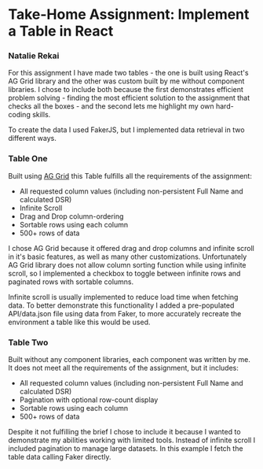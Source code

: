 # Take-Home Assignment: Implement a Table in React

### Natalie Rekai

For this assignment I have made two tables - the one is built using React's AG Grid library and the other was custom built by me without component libraries. I chose to include both because the first demonstrates efficient problem solving - finding the most efficient solution to the assignment that checks all the boxes - and the second lets me highlight my own hard-coding skills.

To create the data I used FakerJS, but I implemented data retrieval in two different ways. 

### Table One
Built using [AG Grid](https://www.ag-grid.com/) this Table fulfills all the requirements of the assignment:
- All requested column values (including non-persistent Full Name and calculated DSR)
- Infinite Scroll
- Drag and Drop column-ordering
- Sortable rows using each column
- 500+ rows of data

I chose AG Grid because it offered drag and drop columns and infinite scroll in it's basic features, as well as many other customizations. Unfortunately AG Grid library does not allow column sorting function while using infinite scroll, so I implemented a checkbox to toggle between infinite rows and paginated rows with sortable columns.

Infinite scroll is usually implemented to reduce load time when fetching data. To better demonstrate this functionality I added a pre-populated API/data.json file using data from Faker, to more accurately recreate the environment a table like this would be used.

### Table Two
Built without any component libraries, each component was written by me. It does not meet all the requirements of the assignment, but it includes:
- All requested column values (including non-persistent Full Name and calculated DSR)
- Pagination with optional row-count display
- Sortable rows using each column
- 500+ rows of data

Despite it not fulfilling the brief I chose to include it because I wanted to demonstrate my abilities working with limited tools. Instead of infinite scroll I included pagination to manage large datasets. In this example I fetch the table data calling Faker directly.